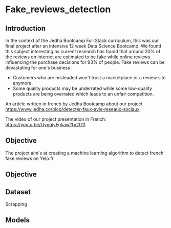 # Fake_reviews_detection

## Introduction
In the context of the Jedha Bootcamp Full Stack curriculum,
this was our final project after an intensive 12 week Data Science Bootcamp.
We found this subject interesting as current research has found that around 20% of the reviews on internet are estimated to be fake while online reviews influencing the purchase decisions for 93% of people.
Fake reviews can be devastating for one's business :
* Customers who are misleaded won't trust a marketplace or a review site anymore. 
* Some quality products may be underrated while some low-quality products are being overrated which leads to an unfair competition.  

An article written in french by Jedha Bootcamp about our project
https://www.jedha.co/blog/detecter-faux-avis-reseaux-sociaux

The video of our project presentation in French:
https://youtu.be/UypqiyFgkaw?t=2011

## Objective
The project aim's at creating a machine learning algorithm to detect french fake reviews on Yelp.fr 

## Objective

## Dataset
Scrapping

## Models 



